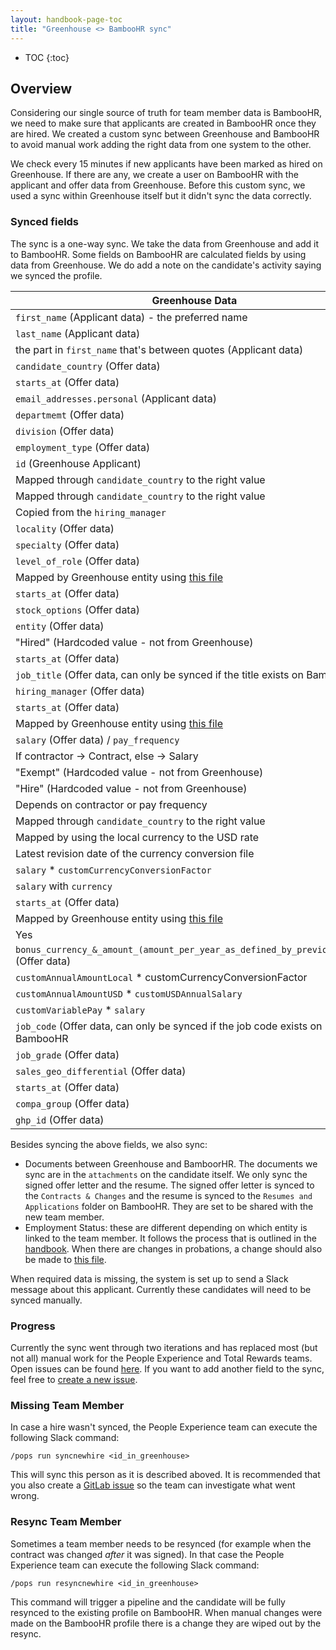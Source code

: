 ```yaml
---
layout: handbook-page-toc
title: "Greenhouse <> BambooHR sync"
---
```


- TOC
{:toc}

## Overview

Considering our single source of truth for team member data is BambooHR, we need to make sure that applicants
are created in BambooHR once they are hired. We created a custom sync between Greenhouse and BambooHR to avoid
manual work adding the right data from one system to the other.

We check every 15 minutes if new applicants have been marked as hired on Greenhouse. If there are
any, we create a user on BambooHR with the applicant and offer data from Greenhouse. Before
this custom sync, we used a sync within Greenhouse itself but it didn't sync the data correctly.


### Synced fields

The sync is a one-way sync. We take the data from Greenhouse and add it to BambooHR. Some fields on BambooHR are calculated fields by using data
from Greenhouse. We do add a note on the candidate's activity saying we synced the profile.

| Greenhouse Data                                                                                                                  | BambooHR Data                        |
| -------------------------------------------------------------------------------------------------------------------------------- | ------------------------------------ |
| `first_name` (Applicant data) - the preferred name                                                                               | `firstName`                          |
| `last_name` (Applicant data)                                                                                                     | `lastName`                           |
| the part in `first_name` that's between quotes (Applicant data)                                                                  | `preferredName`                      |
| `candidate_country` (Offer data)                                                                                                 | `country`                            |
| `starts_at` (Offer data)                                                                                                         | `hireDate`                           |
| `email_addresses.personal` (Applicant data)                                                                                      | `homeEmail`                          |
| `departmemt` (Offer data)                                                                                                        | `department`                         |
| `division` (Offer data)                                                                                                          | `division`                           |
| `employment_type` (Offer data)                                                                                                   | `customFullOrPartTime`               |
| `id` (Greenhouse Applicant)                                                                                                      | `customCandidateID`                  |
| Mapped through `candidate_country` to the right value                                                                            | `customPayFrequency`                 |
| Mapped through `candidate_country` to the right value                                                                            | `customRegion`                       |
| Copied from the `hiring_manager`                                                                                                 | `customCostCenter`                   |
| `locality` (Offer data)                                                                                                          | `customLocality`                     |
| `specialty` (Offer data)                                                                                                         | `customJobTitleSpeciality`           |
| `level_of_role` (Offer data)                                                                                                     | `customRole`                         |
| Mapped by Greenhouse entity using [this file](https://gitlab.com/gitlab-com/www-gitlab-com/-/blob/master/data/entity_mapper.yml) | `customEmployeeCorptoCorp`           |
| `starts_at` (Offer data)                                                                                                         | `customHireDate`                     |
| `stock_options` (Offer data)                                                                                                     | `customShares`                       |
| `entity` (Offer data)                                                                                                            | `customInc/BV`                       |
| "Hired" (Hardcoded value - not from Greenhouse)                                                                                  | `customNotes`                        |
| `starts_at` (Offer data)                                                                                                         | `date`                               |
| `job_title` (Offer data, can only be synced if the title exists on BambooHR)                                                     | `jobTitle`                           |
| `hiring_manager` (Offer data)                                                                                                    | `reportsTo`                          |
| `starts_at` (Offer data)                                                                                                         | `startDate`                          |
| Mapped by Greenhouse entity using [this file](https://gitlab.com/gitlab-com/www-gitlab-com/-/blob/master/data/entity_mapper.yml) | `location`                           |
| `salary` (Offer data) / `pay_frequency`                                                                                          | `rate`                               |
| If contractor -> Contract, else -> Salary                                                                                        | `type`                               |
| "Exempt" (Hardcoded value - not from Greenhouse)                                                                                 | `exempt`                             |
| "Hire" (Hardcoded value - not from Greenhouse)                                                                                   | `reason`                             |
| Depends on contractor or pay frequency                                                                                           | `paidPer`                            |
| Mapped through `candidate_country` to the right value                                                                            | `paySchedule`                        |
| Mapped by using the local currency to the USD rate                                                                               | `customCurrencyConversionFactor`     |
| Latest revision date of the currency conversion file                                                                             | `customConversionEffectiveDate`      |
| `salary` \* `customCurrencyConversionFactor`                                                                                     | `customUSDAnnualSalary`              |
| `salary` with `currency`                                                                                                         | `customLocalAnnualSalary`            |
| `starts_at` (Offer data)                                                                                                         | `customDate`                         |
| Mapped by Greenhouse entity using [this file](https://gitlab.com/gitlab-com/www-gitlab-com/-/blob/master/data/entity_mapper.yml) | `customType`                         |
| Yes                                                                                                                              | `customVariablePay`                  |
| `bonus_currency_&_amount_(amount_per_year_as_defined_by_previous_field)` (Offer data)                                            | `customAnnualAmountLocal`            |
| `customAnnualAmountLocal` \* customCurrencyConversionFactor                                                                      | `customAnnualAmountUSD`              |
| `customAnnualAmountUSD` \* `customUSDAnnualSalary`                                                                               | `customOTEUSD`                       |
| `customVariablePay` \* `salary`                                                                                                  | `customOTELocal`                     |
| `job_code` (Offer data, can only be synced if the job code exists on BambooHR                                                    | `customJobCode`                      |
| `job_grade` (Offer data)                                                                                                         | `customJobGrade`                     |
| `sales_geo_differential` (Offer data)                                                                                            | `customSalesGeoDifferential`         |
| `starts_at` (Offer data)                                                                                                         | `customEffectiveDate`                |
| `compa_group` (Offer data)                                                                                                       | `customExperienceFactor(CompaRatio)` |
| `ghp_id` (Offer data)                                                                                                            | `customNumber`                       |

Besides syncing the above fields, we also sync:

- Documents between Greenhouse and BamboorHR. The documents we sync are in the `attachments` on the
  candidate itself. We only sync the signed offer letter and the resume. The signed offer letter is
  synced to the `Contracts & Changes` and the resume is synced to the `Resumes and Applications`
  folder on BambooHR. They are set to be shared with the new team member.
- Employment Status: these are different depending on which entity is linked to the team member.
  It follows the process that is outlined in the [handbook](https://about.gitlab.com/handbook/people-group/general-onboarding/onboarding-processes/#adding-a-new-team-member-to-bamboohr). When there are changes in probations, a
  change should also be made to [this file](https://gitlab.com/gitlab-com/people-group/peopleops-eng/employment-automation/-/blob/master/data/probations.yml).

When required data is missing, the system is set up to send a Slack message about
this applicant. Currently these candidates will need to be synced manually.

### Progress

Currently the sync went through two iterations and has replaced most (but not all) manual work for the People Experience and Total Rewards teams.
Open issues can be found [here](https://gitlab.com/groups/gitlab-com/people-group/peopleops-eng/-/issues?scope=all&utf8=%E2%9C%93&state=opened&label_name[]=f-gh-bhr-sync).
If you want to add another field to the sync, feel free to [create a new issue](https://gitlab.com/gitlab-com/people-group/peopleops-eng/people-operations-engineering/-/issues/new).

### Missing Team Member

In case a hire wasn't synced, the People Experience team can execute the following
Slack command:

```
/pops run syncnewhire <id_in_greenhouse>
```

This will sync this person as it is described aboved. It is recommended that you
also create a [GitLab issue](https://gitlab.com/gitlab-com/people-group/peopleops-eng/employment-automation/issues/new?issuable_template=bug_with_greenhouse_bamboo_sync) so the team can investigate what went wrong.

### Resync Team Member

Sometimes a team member needs to be resynced (for example when the contract was changed _after_ it was signed). In that case the People Experience team can
execute the following Slack command:

```
/pops run resyncnewhire <id_in_greenhouse>
```

This command will trigger a pipeline and the candidate will be fully resynced to the existing profile
on BambooHR. When manual changes were made on the BambooHR profile there is a change they are wiped out
by the resync.
